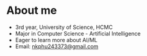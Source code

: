 # About me
- 3rd year, University of Science, HCMC
- Major in Computer Science - Artificial Intelligence
- Eager to learn more about AI/ML
- Email: nkphu243373@gmail.com

<!--
**NgKhaiPhu/NgKhaiPhu** is a ✨ _special_ ✨ repository because its `README.md` (this file) appears on your GitHub profile.

Here are some ideas to get you started:

- 🔭 I’m currently working on ...
- 🌱 I’m currently learning ...
- 👯 I’m looking to collaborate on ...
- 🤔 I’m looking for help with ...
- 💬 Ask me about ...
- 📫 How to reach me: ...
- 😄 Pronouns: ...
- ⚡ Fun fact: ...
-->
